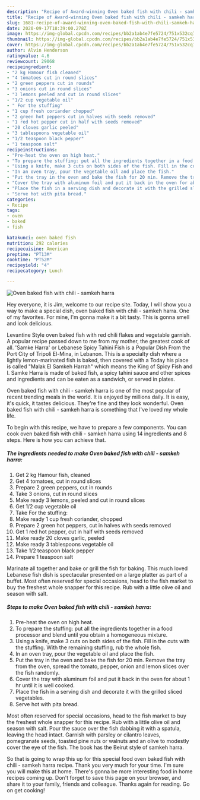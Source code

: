 ```yaml
---
description: "Recipe of Award-winning Oven baked fish with chili - samkeh harra"
title: "Recipe of Award-winning Oven baked fish with chili - samkeh harra"
slug: 1681-recipe-of-award-winning-oven-baked-fish-with-chili-samkeh-harra
date: 2020-09-17T18:39:00.278Z
image: https://img-global.cpcdn.com/recipes/bb2a1ab4e7fe5724/751x532cq70/oven-baked-fish-with-chili-samkeh-harra-recipe-main-photo.jpg
thumbnail: https://img-global.cpcdn.com/recipes/bb2a1ab4e7fe5724/751x532cq70/oven-baked-fish-with-chili-samkeh-harra-recipe-main-photo.jpg
cover: https://img-global.cpcdn.com/recipes/bb2a1ab4e7fe5724/751x532cq70/oven-baked-fish-with-chili-samkeh-harra-recipe-main-photo.jpg
author: Alvin Henderson
ratingvalue: 4.6
reviewcount: 29068
recipeingredient:
- "2 kg Hamour fish cleaned"
- "4 tomatoes cut in round slices"
- "2 green peppers cut in rounds"
- "3 onions cut in round slices"
- "3 lemons peeled and cut in round slices"
- "1/2 cup vegetable oil"
- " For the stuffing"
- "1 cup fresh coriander chopped"
- "2 green hot peppers cut in halves with seeds removed"
- "1 red hot pepper cut in half with seeds removed"
- "20 cloves garlic peeled"
- "3 tablespoons vegetable oil"
- "1/2 teaspoon black pepper"
- "1 teaspoon salt"
recipeinstructions:
- "Pre-heat the oven on high heat."
- "To prepare the stuffing: put all the ingredients together in a food processor and blend until you obtain a homogeneous mixture."
- "Using a knife, make 3 cuts on both sides of the fish. Fill in the cuts with the stuffing. With the remaining stuffing, rub the whole fish."
- "In an oven tray, pour the vegetable oil and place the fish."
- "Put the tray in the oven and bake the fish for 20 min. Remove the tray from the oven, spread the tomato, pepper, onion and lemon slices over the fish randomly."
- "Cover the tray with aluminum foil and put it back in the oven for about 1 hr until it is well cooked."
- "Place the fish in a serving dish and decorate it with the grilled sliced vegetables."
- "Serve hot with pita bread."
categories:
- Recipe
tags:
- oven
- baked
- fish

katakunci: oven baked fish 
nutrition: 292 calories
recipecuisine: American
preptime: "PT13M"
cooktime: "PT52M"
recipeyield: "4"
recipecategory: Lunch

---
```



![Oven baked fish with chili - samkeh harra](https://img-global.cpcdn.com/recipes/bb2a1ab4e7fe5724/751x532cq70/oven-baked-fish-with-chili-samkeh-harra-recipe-main-photo.jpg)

Hey everyone, it is Jim, welcome to our recipe site. Today, I will show you a way to make a special dish, oven baked fish with chili - samkeh harra. One of my favorites. For mine, I'm gonna make it a bit tasty. This is gonna smell and look delicious.

Levantine Style oven baked fish with red chili flakes and vegetable garnish. A popular recipe passed down to me from my mother, the greatest cook of all. &#39;Samke Harra&#39; or Lebanese Spicy Tahini Fish is a Popular Dish From the Port City of Tripoli El-Mina, in Lebanon. This is a specialty dish where a lightly lemon-marinated fish is baked, then covered with a Today his place is called &#34;Malak El Samkeh Harrah&#34; which means the King of Spicy Fish and I. Samke Harra is made of baked fish, a spicy tahini sauce and other spices and ingredients and can be eaten as a sandwich, or served in plates.

Oven baked fish with chili - samkeh harra is one of the most popular of recent trending meals in the world. It is enjoyed by millions daily. It is easy, it's quick, it tastes delicious. They're fine and they look wonderful. Oven baked fish with chili - samkeh harra is something that I've loved my whole life.


To begin with this recipe, we have to prepare a few components. You can cook oven baked fish with chili - samkeh harra using 14 ingredients and 8 steps. Here is how you can achieve that.

<!--inarticleads1-->

##### The ingredients needed to make Oven baked fish with chili - samkeh harra:

1. Get 2 kg Hamour fish, cleaned
1. Get 4 tomatoes, cut in round slices
1. Prepare 2 green peppers, cut in rounds
1. Take 3 onions, cut in round slices
1. Make ready 3 lemons, peeled and cut in round slices
1. Get 1/2 cup vegetable oil
1. Take  For the stuffing:
1. Make ready 1 cup fresh coriander, chopped
1. Prepare 2 green hot peppers, cut in halves with seeds removed
1. Get 1 red hot pepper, cut in half with seeds removed
1. Make ready 20 cloves garlic, peeled
1. Make ready 3 tablespoons vegetable oil
1. Take 1/2 teaspoon black pepper
1. Prepare 1 teaspoon salt


Marinate all together and bake or grill the fish for baking. This much loved Lebanese fish dish is spectacular presented on a large platter as part of a buffet. Most often reserved for special occasions, head to the fish market to buy the freshest whole snapper for this recipe. Rub with a little olive oil and season with salt. 

<!--inarticleads2-->

##### Steps to make Oven baked fish with chili - samkeh harra:

1. Pre-heat the oven on high heat.
1. To prepare the stuffing: put all the ingredients together in a food processor and blend until you obtain a homogeneous mixture.
1. Using a knife, make 3 cuts on both sides of the fish. Fill in the cuts with the stuffing. With the remaining stuffing, rub the whole fish.
1. In an oven tray, pour the vegetable oil and place the fish.
1. Put the tray in the oven and bake the fish for 20 min. Remove the tray from the oven, spread the tomato, pepper, onion and lemon slices over the fish randomly.
1. Cover the tray with aluminum foil and put it back in the oven for about 1 hr until it is well cooked.
1. Place the fish in a serving dish and decorate it with the grilled sliced vegetables.
1. Serve hot with pita bread.


Most often reserved for special occasions, head to the fish market to buy the freshest whole snapper for this recipe. Rub with a little olive oil and season with salt. Pour the sauce over the fish dabbing it with a spatula, leaving the head intact. Garnish with parsley or cilantro leaves, pomegranate seeds, toasted pine nuts or walnuts and an olive to modestly cover the eye of the fish. The book has the Beirut style of samkeh harra. 

So that is going to wrap this up for this special food oven baked fish with chili - samkeh harra recipe. Thank you very much for your time. I'm sure you will make this at home. There's gonna be more interesting food in home recipes coming up. Don't forget to save this page on your browser, and share it to your family, friends and colleague. Thanks again for reading. Go on get cooking!
